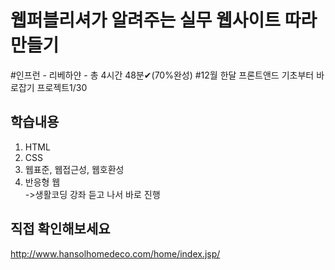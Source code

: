 # 웹퍼블리셔가 알려주는 실무 웹사이트 따라만들기
#인프런 - 리베하얀 - 총 4시간 48분✔(70%완성)
#12월 한달 프론트앤드 기초부터 바로잡기 프로젝트1/30

## 학습내용

1. HTML
2. CSS  
3. 웹표준, 웹접근성, 웹호환성
4. 반응형 웹<br>
->생활코딩 강좌 듣고 나서 바로 진행

## 직접 확인해보세요
<http://www.hansolhomedeco.com/home/index.jsp/>
